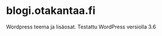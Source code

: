 blogi.otakantaa.fi
==================

Wordpress teema ja lisäosat. Testattu WordPress versiolla 3.6
